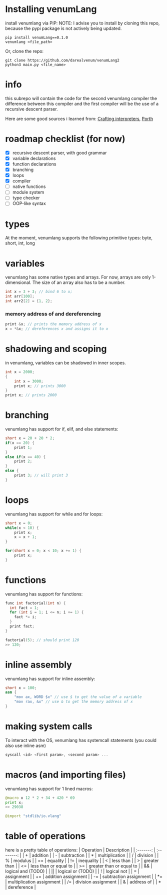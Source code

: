 # Installing venumLang
install venumlang via PIP: NOTE: I advise you to install by cloning this repo, because the pypi package is not actively being updated.
```
pip install venumLang==0.1.0
venumlang <file_path>
```
Or, clone the repo:
```
git clone https://github.com/darealvenum/venumLang2
python3 main.py <file_name>
```

# info
this subrepo will contain the code for the second venumlang compiler
the difference between this compiler and the first compiler will be the use of a recursive descent parser. 

Here are some good sources i learned from:
[Crafting interpreters](https://www.craftinginterpreters.com/), 
[Porth](https://gitlab.com/tsoding/porth)

# roadmap checklist (for now)
- [X] recursive descent parser, with good grammar
- [X] variable declarations
- [X] function declarations
- [X] branching
- [X] loops
- [X] compiler
- [ ] native functions
- [ ] module system
- [ ] type checker
- [ ] OOP-like syntax
# types
At the moment, venumlang supports the following primitive types:
byte, short, int, long

# variables
venumlang has some native types and arrays. For now, arrays are only 1-dimensional. The size of an array also has to be a number.
```cpp
int x = 3 + 3; // bind 6 to x;
int arr[100];
int arr2[2] = {1, 2}; 
```

### memory address of and dereferencing
```cpp
print &x; // prints the memory address of x
x = *&x; // dereferences x and assigns it to x
```

# shadowing and scoping
in venumlang, variables can be shadowed in inner scopes.
```cpp
int x = 2000;
{
    int x = 3000;
    print x; // prints 3000
}
print x; // prints 2000
```

# branching 
venumlang has support for if, elif, and else statements:
```cpp
short x = 20 + 20 * 2;
if(x == 20) {
    print 1;
}
else if(x == 40) {
    print 2;
}
else {
    print 3; // will print 3
}
```

# loops
venumlang has support for while and for loops:
```cpp
short x = 0;
while(x < 10) {
    print x;
    x = x + 1;
}
```
```cpp
for(short x = 0; x < 10; x += 1) {
    print x;
}
```

# functions
venumlang has support for functions:
```cpp
func int factorial(int n) {
  int fact = 1;
  for (int i = 1; i <= n; i += 1) {
    fact *= i;
  }
  print fact;
}

factorial(5); // should print 120
>> 120;
```

# inline assembly
venumlang has support for inline assembly:
```cpp
short x = 100;
asm {
    "mov ax, WORD $x" // use $ to get the value of a variable
    "mov rax, &x" // use & to get the memory address of x
}
```
# making system calls
To interact with the OS, venumlang has systemcall statements (you could also use inline asm)
```cpp
syscall <id> <first param>, <second param> ...
```

# macros (and importing files)
venumlang has support for 1 lined macros:
```python
@macro x 12 * 2 + 34 + 420 * 69
print x;
>> 29038

@import "stdlib/io.vlang"
````

# table of operations
here is a pretty table of operations:
| Operation | Description |
| :-------: | :--------: |
| + | addition |
| - | subtraction |
| * | multiplication |
| / | division |
| % | modulus |
| == | equality |
| != | inequality |
| < | less than |
| > | greater than |
| <= | less than or equal to |
| >= | greater than or equal to |
| && | logical and (TODO) |
| || | logical or (TODO) |
| ! | logical not |
| = | assignment |
| += | addition assignment |
| -= | subtraction assignment |
| *= | multiplication assignment |
| /= | division assignment |
| & | address of |
| * | dereference |


